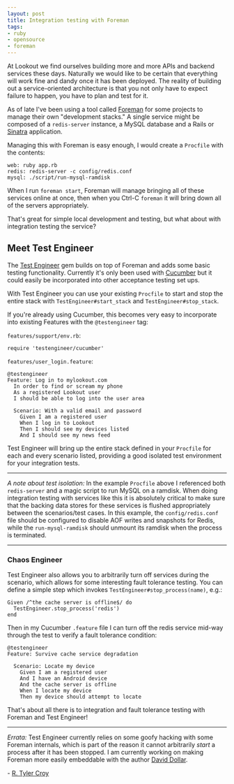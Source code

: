 ```yaml
---
layout: post
title: Integration testing with Foreman
tags:
- ruby
- opensource
- foreman
---
```


At Lookout we find ourselves building more and more APIs and backend services
these days. Naturally we would like to be certain that everything will work
fine and dandy once it has been deployed. The reality of building out a
service-oriented architecture is that you not only have to expect failure to
happen, you have to plan and test for it.

As of late I've been using a tool called
[Foreman](https://github.com/ddollar/foreman) for some projects to manage their
own "development stacks." A single service might be composed of a
`redis-server` instance, a MySQL database and a Rails or
[Sinatra](http://sinatrarb.com) application.

Managing this with Foreman is easy enough, I would create a `Procfile` with
the contents:

    web: ruby app.rb
    redis: redis-server -c config/redis.conf
    mysql: ./script/run-mysql-ramdisk


When I run `foreman start`, Foreman will manage bringing all of these services
online at once, then when you Ctrl-C `foreman` it will bring down all of the
servers appropriately.

That's great for simple local development and testing, but what about with
integration testing the service?


## Meet Test Engineer

The [Test Engineer](https://github.com/lookout/testengineer) gem builds on top
of Foreman and adds some basic testing functionality. Currently it's only been
used with [Cucumber](http://cukes.info) but it could easily be incorporated
into other acceptance testing set ups.

With Test Engineer you can use your existing `Procfile` to start and stop the
entire stack with `TestEngineer#start_stack` and `TestEngineer#stop_stack`.

If you're already using Cucumber, this becomes very easy to incorporate into
existing Features with the `@testengineer` tag:


`features/support/env.rb`:

    require 'testengineer/cucumber'

`features/user_login.feature`:

    @testengineer
    Feature: Log in to mylookout.com
      In order to find or scream my phone
      As a registered Lookout user
      I should be able to log into the user area

      Scenario: With a valid email and password
        Given I am a registered user
        When I log in to Lookout
        Then I should see my devices listed
        And I should see my news feed


Test Engineer will bring up the entire stack defined in your `Procfile` for
each and every scenario listed, providing a good isolated test environment for
your integration tests.

----

_A note about test isolation:_ In the example `Procfile` above I referenced
both `redis-server` and a magic script to run MySQL on a ramdisk. When doing
integration testing with services like this it is absolutely critical to make
sure that the backing data stores for these services is flushed appropriately
between the scenarios/test cases. In this example, the `config/redis.conf` file
should be configured to disable AOF writes and snapshots for Redis, while the
`run-mysql-ramdisk` should unmount its ramdisk when the process is terminated.

----


### Chaos Engineer

Test Engineer also allows you to arbitrarily turn off services during the
scenario, which allows for some interesting fault tolerance testing. You can
define a simple step which invokes `TestEngineer#stop_process(name)`, e.g.:

    Given /^the cache server is offline$/ do
      TestEngineer.stop_process('redis')
    end

Then in my Cucumber `.feature` file I can turn off the redis service
mid-way through the test to verify a fault tolerance condition:


    @testengineer
    Feature: Survive cache service degradation

      Scenario: Locate my device
        Given I am a registered user
        And I have an Android device
        And the cache server is offline
        When I locate my device
        Then my device should attempt to locate


That's about all there is to integration and fault tolerance testing with
Foreman and Test Engineer!

----

*Errata:* Test Engineer currently relies on some goofy hacking with some
Foreman internals, which is part of the reason it cannot arbitrarily *start* a
process after it has been stopped. I am currently working on making Foreman
more easily embeddable with the author [David
Dollar](https://github.com/ddollar).




\- [R. Tyler Croy](https://github.com/rtyler/)
